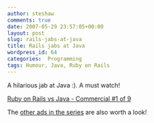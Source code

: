 ```yaml
---
author: steshaw
comments: true
date: 2007-05-29 23:57:05+00:00
layout: post
slug: rails-jabs-at-java
title: Rails jabs at Java
wordpress_id: 64
categories:  Programming
tags: Humour, Java, Ruby on Rails
---
```


A hilarious jab at Java :). A must watch!

<a class="embedly-card" data-card-chrome="0" href="https://www.youtube.com/embed/PQbuyKUaKFo">Ruby on Rails vs Java - Commercial #1 of 9</a>
<script async src="//cdn.embedly.com/widgets/platform.js" charset="UTF-8"></script>

The [other ads in the series](http://www.railsenvy.com/2007/5/15/hi-i-m-ruby-on-rails-part-2) are also worth a look!

